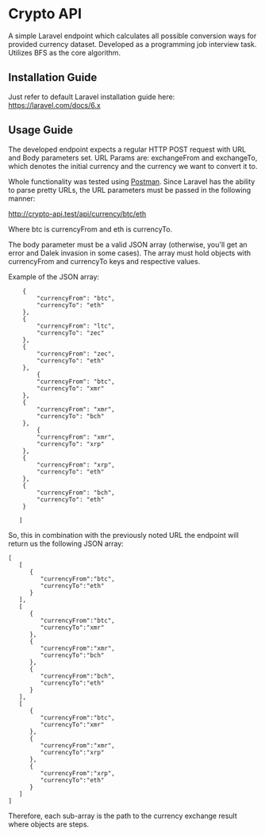 # Crypto API
A simple Laravel endpoint which calculates all possible conversion ways for provided currency dataset.
Developed as a programming job interview task. Utilizes BFS as the core algorithm.

## Installation Guide
Just refer to default Laravel installation guide here:
https://laravel.com/docs/6.x

## Usage Guide
The developed endpoint expects a regular HTTP POST request with URL and Body parameters set.
URL Params are: exchangeFrom and exchangeTo, which denotes the initial currency and the currency we want to convert it
to.

Whole functionality was tested using [Postman](https://www.getpostman.com/).
Since Laravel has the ability to parse pretty URLs, the URL parameters must be passed in the following manner:

http://crypto-api.test/api/currency/btc/eth


Where btc is currencyFrom and eth is currencyTo.

The body parameter must be a valid JSON array (otherwise, you'll get an error and Dalek invasion in some cases).
The array must hold objects with currencyFrom and currencyTo keys and respective values.

Example of the JSON array:

```[
   	{
   		"currencyFrom": "btc",
   		"currencyTo": "eth"
   	},
   	{
   		"currencyFrom": "ltc",
   		"currencyTo": "zec"
   	},
   	{
   		"currencyFrom": "zec",
   		"currencyTo": "eth"
   	},
   		{
   		"currencyFrom": "btc",
   		"currencyTo": "xmr"
   	},
   	{
   		"currencyFrom": "xmr",
   		"currencyTo": "bch"
   	},
   		{
   		"currencyFrom": "xmr",
   		"currencyTo": "xrp"
   	},
   	{
   		"currencyFrom": "xrp",
   		"currencyTo": "eth"
   	},
   	{
   		"currencyFrom": "bch",
   		"currencyTo": "eth"
   	}
   	
   ]
```

So, this in combination with the previously noted URL the endpoint will return us the following JSON array:
```
[ 
   [ 
      { 
         "currencyFrom":"btc",
         "currencyTo":"eth"
      }
   ],
   [ 
      { 
         "currencyFrom":"btc",
         "currencyTo":"xmr"
      },
      { 
         "currencyFrom":"xmr",
         "currencyTo":"bch"
      },
      { 
         "currencyFrom":"bch",
         "currencyTo":"eth"
      }
   ],
   [ 
      { 
         "currencyFrom":"btc",
         "currencyTo":"xmr"
      },
      { 
         "currencyFrom":"xmr",
         "currencyTo":"xrp"
      },
      { 
         "currencyFrom":"xrp",
         "currencyTo":"eth"
      }
   ]
]
```

Therefore, each sub-array is the path to the currency exchange result where objects are steps.
